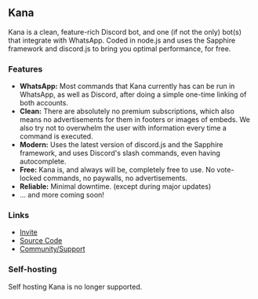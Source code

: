 <p align="center">
<h2>Kana</h2>
Kana is a clean, feature-rich Discord bot, and one (if not the only) bot(s) that integrate with WhatsApp. Coded in node.js and uses the Sapphire framework and discord.js to bring you optimal performance, for free.
</p>

### Features
- **WhatsApp:** Most commands that Kana currently has can be run in WhatsApp, as well as Discord, after doing a simple one-time linking of both accounts.  
- **Clean:** There are absolutely no premium subscriptions, which also means no advertisements for them in footers or images of embeds. We also try not to overwhelm the user with information every time a command is executed.  
- **Modern:** Uses the latest version of discord.js and the Sapphire framework, and uses Discord's slash commands, even having autocomplete.  
- **Free:** Kana is, and always will be, completely free to use. No vote-locked commands, no paywalls, no advertisements.  
- **Reliable:** Minimal downtime. (except during major updates)  
- ... and more coming soon!  

### Links
- [Invite](https://kana.tkkr.one/invite)
- [Source Code](https://kana.tkkr.one/github)
- [Community/Support](https://kana.tkkr.one/discord)

### Self-hosting
Self hosting Kana is no longer supported.
